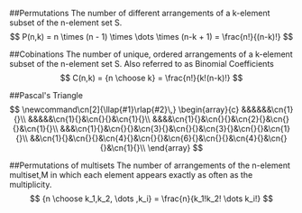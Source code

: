 ##Permutations 
The number of different arrangements of a k-element subset of the n-element set S.
$$
P(n,k) = n \times (n - 1) \times \dots \times (n-k + 1) = \frac{n!}{(n-k)!}
$$

##Cobinations 
The number of unique, ordered arrangements of a k-element subset of the n-element set S. Also referred to as Binomial Coefficients
$$
C(n,k) = {n \choose k} = \frac{n!}{k!(n-k)!} 
$$

##Pascal's Triangle
$$
\newcommand\cn[2]{\llap{#1}\rlap{#2}\,}
    \begin{array}{c}
    &&&&&&\cn{1}{}\\
    &&&&&\cn{1}{}&\cn{}{}&\cn{1}{}\\
    &&&&\cn{1}{}&\cn{}{}&\cn{2}{}&\cn{}{}&\cn{1}{}\\
    &&&\cn{1}{}&\cn{}{}&\cn{3}{}&\cn{}{}&\cn{3}{}&\cn{}{}&\cn{1}{}\\
    &&\cn{1}{}&\cn{}{}&\cn{4}{}&\cn{}{}&\cn{6}{}&\cn{}{}&\cn{4}{}&\cn{}{}&\cn{1}{}\\
\end{array}
$$



##Permutations of multisets
The number of arrangements of the n-element multiset,M in which each element appears exactly as often as the multiplicity.
$$
{n \choose k_1,k_2, \dots ,k_i} = \frac{n}{k_1!k_2! \dots k_i!}
$$